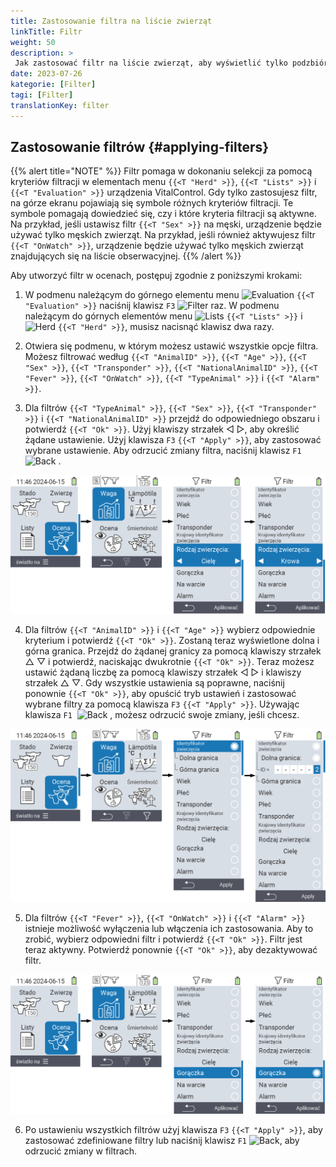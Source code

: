 ```yaml
---
title: Zastosowanie filtra na liście zwierząt
linkTitle: Filtr
weight: 50
description: >
 Jak zastosować filtr na liście zwierząt, aby wyświetlić tylko podzbiór zwierząt obecnych na urządzeniu.
date: 2023-07-26
kategorie: [Filter]
tagi: [Filter]
translationKey: filter
---
```

## Zastosowanie filtrów {#applying-filters}

{{% alert title="NOTE" %}}
Filtr pomaga w dokonaniu selekcji za pomocą kryteriów filtracji w elementach menu `{{<T "Herd" >}}`, `{{<T "Lists" >}}` i `{{<T "Evaluation" >}}` urządzenia VitalControl. Gdy tylko zastosujesz filtr, na górze ekranu pojawiają się symbole różnych kryteriów filtracji. Te symbole pomagają dowiedzieć się, czy i które kryteria filtracji są aktywne. Na przykład, jeśli ustawisz filtr `{{<T "Sex" >}}` na męski, urządzenie będzie używać tylko męskich zwierząt. Na przykład, jeśli również aktywujesz filtr `{{<T "OnWatch" >}}`, urządzenie będzie używać tylko męskich zwierząt znajdujących się na liście obserwacyjnej.
{{% /alert %}}

Aby utworzyć filtr w ocenach, postępuj zgodnie z poniższymi krokami:

1. W podmenu należącym do górnego elementu menu <img src="/icons/main/evaluation.svg" width="50" align="bottom" alt="Evaluation" /> `{{<T "Evaluation" >}}` naciśnij klawisz `F3` <img src="/icons/footer/filter.svg" width="25" align="bottom" alt="Filter" /> raz. W podmenu należącym do górnych elementów menu <img src="/icons/main/lists.svg" width="28" align="bottom" alt="Lists" /> `{{<T "Lists" >}}` i <img src="/icons/main/herd.svg" width="60" align="bottom" alt="Herd" /> `{{<T "Herd" >}}`, musisz nacisnąć klawisz dwa razy.

2. Otwiera się podmenu, w którym możesz ustawić wszystkie opcje filtra. Możesz filtrować według `{{<T "AnimalID" >}}`, `{{<T "Age" >}}`, `{{<T "Sex" >}}`, `{{<T "Transponder" >}}`, `{{<T "NationalAnimalID" >}}`, `{{<T "Fever" >}}`, `{{<T "OnWatch" >}}`, `{{<T "TypeAnimal" >}}` i `{{<T "Alarm" >}}`.

3. Dla filtrów `{{<T "TypeAnimal" >}}`, `{{<T "Sex" >}}`, `{{<T "Transponder" >}}` i `{{<T "NationalAnimalID" >}}` przejdź do odpowiedniego obszaru i potwierdź `{{<T "Ok" >}}`. Użyj klawiszy strzałek ◁ ▷, aby określić żądane ustawienie. Użyj klawisza `F3` `{{<T "Apply" >}}`, aby zastosować wybrane ustawienie. Aby odrzucić zmiany filtra, naciśnij klawisz `F1` &nbsp;<img src="/icons/footer/exit.svg" width="25" align="bottom" alt="Back" />&nbsp;.

![VitalControl: menu Evaluation Create filter](images/filter.png "Create filter")

4. Dla filtrów `{{<T "AnimalID" >}}` i `{{<T "Age" >}}` wybierz odpowiednie kryterium i potwierdź `{{<T "Ok" >}}`. Zostaną teraz wyświetlone dolna i górna granica. Przejdź do żądanej granicy za pomocą klawiszy strzałek △ ▽ i potwierdź, naciskając dwukrotnie `{{<T "Ok" >}}`. Teraz możesz ustawić żądaną liczbę za pomocą klawiszy strzałek ◁ ▷ i klawiszy strzałek △ ▽. Gdy wszystkie ustawienia są poprawne, naciśnij ponownie `{{<T "Ok" >}}`, aby opuścić tryb ustawień i zastosować wybrane filtry za pomocą klawisza `F3` `{{<T "Apply" >}}`. Używając klawisza `F1` &nbsp;<img src="/icons/footer/exit.svg" width="25" align="bottom" alt="Back" />&nbsp;, możesz odrzucić swoje zmiany, jeśli chcesz.

![VitalControl: menu Evaluation Create filter](images/filter2.png "Create filter")

5. Dla filtrów `{{<T "Fever" >}}`, `{{<T "OnWatch" >}}` i `{{<T "Alarm" >}}` istnieje możliwość wyłączenia lub włączenia ich zastosowania. Aby to zrobić, wybierz odpowiedni filtr i potwierdź `{{<T "Ok" >}}`. Filtr jest teraz aktywny. Potwierdź ponownie `{{<T "Ok" >}}`, aby dezaktywować filtr.

![VitalControl: menu Evaluation Create filter](images/filter3.png "Create filter")

6. Po ustawieniu wszystkich filtrów użyj klawisza `F3` `{{<T "Apply" >}}`, aby zastosować zdefiniowane filtry lub naciśnij klawisz `F1` <img src="/icons/footer/exit.svg" width="25" align="bottom" alt="Back" />, aby odrzucić zmiany w filtrach.
